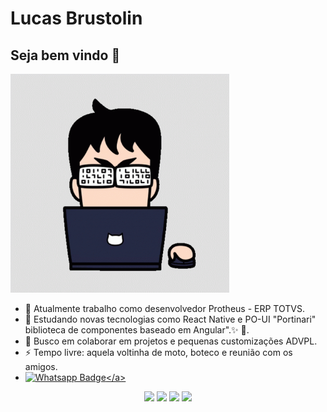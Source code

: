 # Lucas Brustolin  

## Seja bem vindo 👋  

 <img src="https://raw.githubusercontent.com/lucasbrustolin/lucasbrustolin/master/resource/04.gif" width=350>

- 🔭  Atualmente trabalho como desenvolvedor Protheus - ERP TOTVS.
- 📖  Estudando novas tecnologias como React Native e PO-UI "Portinari" biblioteca de componentes baseado em Angular".✨ 🔭.
- 👨‍ Busco em colaborar em projetos e pequenas customizações ADVPL.
- ⚡ Tempo livre: aquela voltinha de moto, boteco e reunião com os amigos.
- <a href="https://api.whatsapp.com/send?phone=5511964114116&text=Github.com -> Olá!" target="_blank">![Whatsapp Badge](https://img.shields.io/badge/-Whatsapp-4CA143?style=flat&labelColor=4CA143&logo=whatsapp&logoColor=white&link=https://api.whatsapp.com/send?phone=5511964114116&text=Olá!)</a>

<p align="center">
<a href= "http://lucasbrustolin.epizy.com/"><img src="https://img.icons8.com/material-outlined/26/000000/ball-point-pen.png"/></a>
<a href= "https://www.linkedin.com/in/brustolin/"><img src="https://img.icons8.com/material-outlined/30/000000/linkedin.png"/></a>
<a href= "https://www.youtube.com/c/lucasbrustolin"><img src="https://img.icons8.com/material-outlined/30/000000/youtube.png"/></a>
<a href= "https://dev.to/lucasbrustolin"><img src="https://img.icons8.com/windows/32/000000/dev.png"/></a>
</p>
